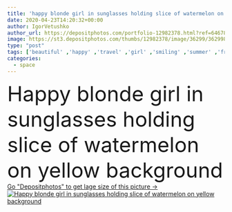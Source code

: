 ```yaml
---
title: 'happy blonde girl in sunglasses holding slice of watermelon on yellow background'
date: 2020-04-23T14:20:32+00:00
author: IgorVetushko
author_url: https://depositphotos.com/portfolio-12982378.html?ref=64678756
image: https://st3.depositphotos.com/thumbs/12982378/image/36299/362998092/api_thumb_450.jpg?forcejpeg=true
type: "post"
tags: ['beautiful' ,'happy' ,'travel' ,'girl' ,'smiling' ,'summer' ,'fresh' ,'caucasian' ,'natural' ,'food' ,'slice' ,'fruit' ,'juicy' ,'european' ,'ripe' ,'freshness' ,'cut' ,'style' ,'accessory' ,'emotion' ,'stylish' ,'woman' ,'emotional' ,'organic' ,'tourism' ,'blonde' ,'vacation' ,'watermelon' ,'sunglasses' ,'resort' ,'journey' ,'attractive' ,'refreshing' ,'trip' ,'tourist' ,'voyage' ,'weekend' ,'traveler' ,'summertime' ,'looking at camera' ,'copy space' ,'one person' ,'Studio Shot' ,'young adult' ,'on yellow' ,'summer outfit' ]
categories: 
  - space
---
```

<div aling="center">
            <font size="60"> Happy blonde girl in sunglasses holding slice of watermelon on yellow background</font>   
</div>
<div>
    <a href='https://st3.depositphotos.com/thumbs/12982378/image/36299/362998092/api_thumb_450.jpg?forcejpeg=true?ref=64678756' target=_blank > Go "Depositphotos" to get lage size of this picture ->
        <img href='https://st3.depositphotos.com/thumbs/12982378/image/36299/362998092/api_thumb_450.jpg?forcejpeg=true?ref=64678756' src='https://st3.depositphotos.com/12982378/36299/i/950/depositphotos_362998092-stock-photo-happy-blonde-girl-sunglasses-holding.jpg?forcejpeg=true' alt='Happy blonde girl in sunglasses holding slice of watermelon on yellow background' >
    </a>
</div>
